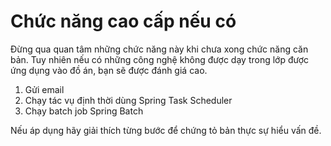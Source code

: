 # Chức năng cao cấp nếu có

Đừng qua quan tâm những chức năng này khi chưa xong chức năng căn bản. Tuy nhiên nếu có những công nghệ không được dạy trong lớp được ứng dụng vào đồ án, bạn sẽ được đánh giá cao.

1. Gửi email
2. Chạy tác vụ định thời dùng Spring Task Scheduler
3. Chạy batch job Spring Batch

Nếu áp dụng hãy giải thích từng bước để chứng tỏ bản thực sự hiểu vấn đề.
